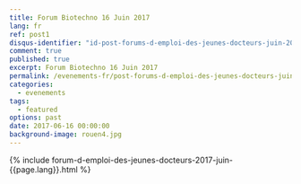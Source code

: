 ```yaml
---
title: Forum Biotechno 16 Juin 2017 
lang: fr
ref: post1
disqus-identifier: "id-post-forums-d-emploi-des-jeunes-docteurs-juin-2017-2017-06-16-34346104477102657-0387345849373113-4072061685701569"
comment: true
published: true
excerpt: Forum Biotechno 16 Juin 2017 
permalink: /evenements-fr/post-forums-d-emploi-des-jeunes-docteurs-juin-2017-fr/
categories:
  - evenements
tags:
  - featured
options: past
date: 2017-06-16 00:00:00
background-image: rouen4.jpg
---
```


{% include forum-d-emploi-des-jeunes-docteurs-2017-juin-{{page.lang}}.html %}